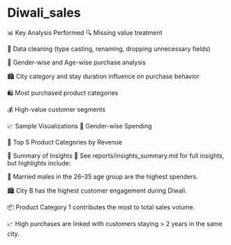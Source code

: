 # Diwali_sales


📊 Key Analysis Performed
🔍 Missing value treatment

🧹 Data cleaning (type casting, renaming, dropping unnecessary fields)

🎯 Gender-wise and Age-wise purchase analysis

🏙️ City category and stay duration influence on purchase behavior

🛍️ Most purchased product categories

💰 High-value customer segments

📈 Sample Visualizations
🧑 Gender-wise Spending

🔢 Top 5 Product Categories by Revenue

📌 Summary of Insights
📄 See reports/insights_summary.md for full insights, but highlights include:

💸 Married males in the 26–35 age group are the highest spenders.

🏙️ City B has the highest customer engagement during Diwali.

📦 Product Category 1 contributes the most to total sales volume.

📈 High purchases are linked with customers staying > 2 years in the same city.

